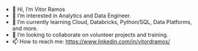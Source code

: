 - 👋 Hi, I’m Vitor Ramos
- 👀 I’m interested in Analytics and Data Engineer.
- 🌱 I’m currently learning Cloud, Databricks, Python/SQL, Data Platforms, and more.
- 💞️ I’m looking to collaborate on volunteer projects and training.
- 📫 How to reach me: https://www.linkedin.com/in/vitordramos/

<!---
admvitorramos/admvitorramos is a ✨ special ✨ repository because its `README.md` (this file) appears on your GitHub profile.
You can click the Preview link to take a look at your changes.
--->
